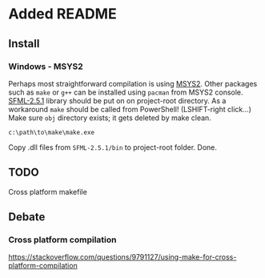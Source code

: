 # Added README

## Install

### Windows - MSYS2
Perhaps most straightforward compilation is using [MSYS2](https://www.msys2.org/). Other packages such as `make` or `g++` can be installed using `pacman` from MSYS2 console.
[SFML-2.5.1](https://www.sfml-dev.org/) library should be put on on project-root directory.
As a workaround `make` should be called from PowerShell! (LSHIFT-right click...)
Make sure `obj` directory exists; it gets deleted by make clean.
```
c:\path\to\make\make.exe
```
Copy .dll files from `SFML-2.5.1/bin` to project-root folder.
Done.


## TODO
Cross platform makefile

## Debate
### Cross platform compilation
https://stackoverflow.com/questions/9791127/using-make-for-cross-platform-compilation

